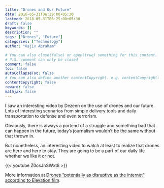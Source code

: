 ```yaml
---
title: "Drones and Our Future"
date: 2018-05-31T06:29:00+05:30
lastmod: 2018-05-31T06:29:00+05:30
draft: false
keywords: []
description: ""
tags: ["Drones", "Future"]
categories: ["Technology"]
author: "Rajiv Abraham"

# You can also close(false) or open(true) something for this content.
# P.S. comment can only be closed
comment: false
toc: false
autoCollapseToc: false
# You can also define another contentCopyright. e.g. contentCopyright: "This is another copyright."
contentCopyright: false
reward: false
mathjax: false
---
```


I saw an interesting video by Dezeen on the use of drones and our future. Lots of interesting scenarios from simple delivery tools and daily transportation to defense and even terrorism.

Obviously, there is always a portend of a struggle and something bad that can happen in the future, today’s journalism wouldn’t be the same without that thrown in.

But nonetheless, an interesting video to watch at least to realize that drones are here and here to stay. They are going to be a part of our daily life whether we like it or not.</p>

{{< youtube Z0osJnSWxt8 >}}</p>

More information at <a href="https://www.dezeen.com/2018/05/21/dezeen-drones-documentary-elevation-release/" target="_blank" rel="noopener">Drones &quot;potentially as disruptive as the internet&quot; according to Elevation film</a>.